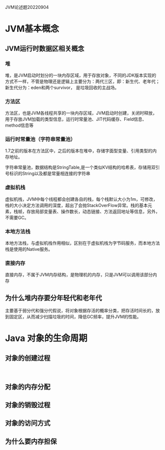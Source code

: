 JVM论述题20220904



# JVM基本概念



## JVM运行时数据区相关概念

### 堆

堆，是JVM启动时划分的一块内存区域，用于存放对象，不同的JDK版本实现的方式不一样，不管是物理还是逻辑上主要分为：两代三区，即：新生代、老年代；新生代分为：eden和两个survivor， 是垃圾回收的主战场。

### 方法区

方法区，也是JVM各线程共享的一块内存区域，JVM启动时创建，关闭时释放，用于存放JVM加载的类型信息，运行时常量池、JIT代码缓存、Field信息、method信息等

### 运行时常量池（字符串常量池）

 1.7之前的版本在方法区中，之后的版本在堆中，存储字面型变量、引用类型的内存地址。

 字符串常量池，数据结构是StringTable,是一个类似KV结构的哈希表，存储用双引号标识的String以及都是常量相连接的字符串

### 虚拟机栈

虚拟机栈，JVM中每个线程都会创建各自的栈，每个栈默认大小为1m，可修改，栈的大小决定方法调用的深度，超出了会抛StackOverFlow异常。栈的基本元素，栈帧，存放局部变量表、操作数长，动态链接、方法返回地址等信息，另外，不需要GC。

### 本地方法栈

本地方法栈，与虚拟机栈作用相似，区别在于虚拟机栈为字节码服务，而本地方法栈是使用的Native服务。

### 直接内存

直接内存，不属于JVM内存结构，是物理机的内存，只是JVM可以调用该部分内存



## 为什么堆内存要分年轻代和老年代

主要基于弱分代和强分代假说，将对象根据存活的概率分类，把存活时间长的，放到固定区，从而减少扫描垃圾的时间，降低GC频率，提升JVM的性能。

# Java 对象的生命周期



## 对象的创建过程

​	

 ## 对象的内存分配



## 对象的销毁过程



## 对象的访问方式



## 为什么要内存担保






















